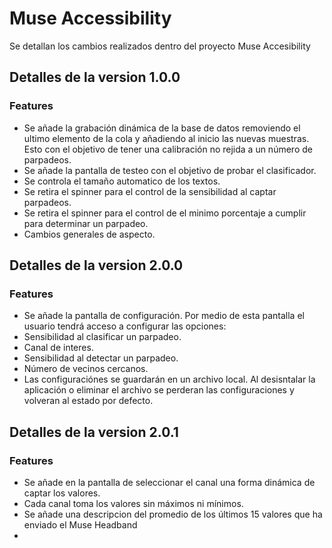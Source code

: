 # Muse Accessibility
Se detallan los cambios realizados dentro del proyecto Muse Accesibility
## Detalles de la version 1.0.0



### Features

- Se añade la grabación dinámica de la base de datos removiendo el ultimo elemento de la cola y añadiendo al inicio las nuevas muestras. Esto con el objetivo de tener una calibración no rejida a un número de parpadeos.
- Se añade la pantalla de testeo con el objetivo de probar el clasificador.
- Se controla el tamaño automatico de los textos.
- Se retira el spinner para el control de la sensibilidad al captar parpadeos.
- Se retira el spinner para el control de el minimo porcentaje a cumplir para determinar un parpadeo.
- Cambios generales de aspecto.


## Detalles de la version 2.0.0



### Features

- Se añade la pantalla de configuración. Por medio de esta pantalla el usuario tendrá acceso a configurar las opciones: 
- Sensibilidad al clasificar un parpadeo.
- Canal de interes.
- Sensibilidad al detectar un parpadeo.
- Número de vecinos cercanos.
- Las configuraciónes se guardarán en un archivo local. Al desisntalar la aplicación o eliminar el archivo se perderan las configuraciones y volveran al estado por defecto.


## Detalles de la version 2.0.1



### Features

- Se añade en la pantalla de seleccionar el canal una forma dinámica de captar los valores.
- Cada canal toma los valores sin máximos ni mínimos.
- Se añade una descripcion del promedio de los últimos 15 valores que ha enviado el Muse Headband
- 
